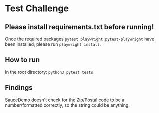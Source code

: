 # Test Challenge

## Please install requirements.txt before running!
Once the required packages `pytest playwright pytest-playwright` have been installed, please run `playwright install`.

## How to run
In the root directory: `python3 pytest tests`

## Findings
SauceDemo doesn't check for the Zip/Postal code to be a number/formatted correctly, so the string could be anything.